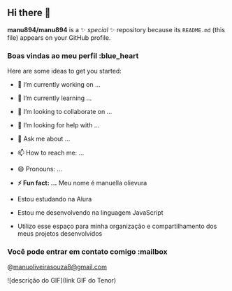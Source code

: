 ## Hi there 👋
**manu894/manu894** is a ✨ _special_ ✨ repository because its `README.md` (this file) appears on your GitHub profile.
### Boas vindas ao meu perfil :blue_heart

Here are some ideas to get you started:

- 🔭 I’m currently working on ...
- 🌱 I’m currently learning ...
- 👯 I’m looking to collaborate on ...
- 🤔 I’m looking for help with ...
- 💬 Ask me about ...
- 📫 How to reach me: ...
- 😄 Pronouns: ...
- **⚡ Fun fact: ...**
  Meu nome é manuella olievura 

- Estou estudando na Alura
- Estou me desenvolvendo na linguagem JavaScript
- Utilizo esse espaço para minha organização e compartilhamento dos meus projetos desenvolvidos
### Você pode entrar em contato comigo :mailbox
@manuoliveirasouza8@gmail.com 

![descrição do GIF](link GIF do Tenor)
